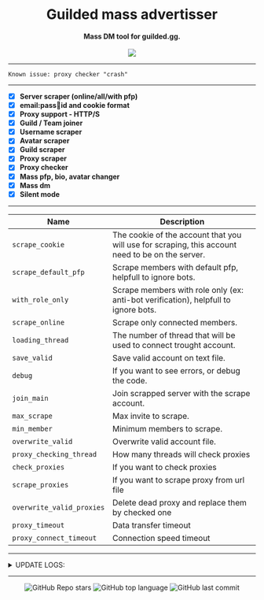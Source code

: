 <h1 align="center">Guilded mass advertisser</h1>

<p align='center'>
    <b>Mass DM tool for guilded.gg.</b><br>
    <br>
    <img src='https://media.discordapp.net/attachments/979740086927261697/989122862428340275/unknown.png'>
</p>

-----

```
Known issue: proxy checker "crash"
```

-----

- [X] **Server scraper (online/all/with pfp)**
- [X] **email:pass:cookie:id and cookie format**
- [X] **Proxy support - HTTP/S**
- [X] **Guild / Team joiner**
- [X] **Username scraper**
- [X] **Avatar scraper**
- [X] **Guild scraper**
- [X] **Proxy scraper**
- [X] **Proxy checker**
- [X] **Mass pfp, bio, avatar changer**
- [X] **Mass dm**
- [X] **Silent mode**

-----

| Name | Description | 
| ---  | ---  |
| `scrape_cookie` | The cookie of the account that you will use for scraping, this account need to be on the server. |
| `scrape_default_pfp` | Scrape members with default pfp, helpfull to ignore bots. |
| `with_role_only` | Scrape members with role only (ex: anti-bot verification), helpfull to ignore bots. |
| `scrape_online` | Scrape only connected members. |
| `loading_thread` | The number of thread that will be used to connect trought account. |
| `save_valid` | Save valid account on text file. |
| `debug` | If you want to see errors, or debug the code. |
| `join_main` | Join scrapped server with the scrape account. |
| `max_scrape` | Max invite to scrape. |
| `min_member` | Minimum members to scrape. |
| `overwrite_valid` | Overwrite valid account file. |
| `proxy_checking_thread` | How many threads will check proxies |
| `check_proxies` | If you want to check proxies |
| `scrape_proxies` | If you want to scrape proxy from url file |
| `overwrite_valid_proxies` | Delete dead proxy and replace them by checked one |
| `proxy_timeout` | Data transfer timeout |
| `proxy_connect_timeout` | Connection speed timeout |

-----

<details><summary>UPDATE LOGS:</summary>
<p>

0.0.61

- Handle Ratelimit on single channel spam.
- Console menu fix.

0.0.6

- Proxy config menu / file.
- Installation file.
- Channel spammer.
- Zombie dm fix.
- Proxy checker.
- Proxy scraper.
- Bug fix.

0.0.5

- Single Mass dm.
- New menu.
- Bugs fix.
- Reload config.
- Handle locked dms.
- Blacklist ratelimited tokens.
- Overwrite valid files.
- Silent login mode (load tokens without log in acc, but now require email:pass:token:id format.)

0.0.4

- Guild scraper
- Loading proxy error handling
    
0.0.3
    
- Scrapping menu
- Mass pfp changer.
- Config the tool.
- Onliner.
- Mass status changer.
- Mass bio changer.
- Mass spoof (bio+status+pfp+online).

0.0.2

- Add Server scraper (online/all/with pfp etc..)
- Add option to save mass-dm settings, because we are lazy guys :o
- Add "restart" option to massDm.
- Handle ratelimit (need to add timer).
- Add mass pfp changer.
- Fix duplicate dm / user id.
- Other bug fix and code change.

</p>
</details>

-----

<p align="center">
    <img alt="GitHub Repo stars" src="https://img.shields.io/github/stars/Its-Vichy/Guilded-MassDm?style=for-the-badge&logo=stylelint&color=gold">
    <img alt="GitHub top language" src="https://img.shields.io/github/languages/top/Its-Vichy/Guilded-MassDm?style=for-the-badge&logo=stylelint&color=gold">
    <img alt="GitHub last commit" src="https://img.shields.io/github/last-commit/Its-Vichy/Guilded-MassDm?style=for-the-badge&logo=stylelint&color=gold">
</p>
